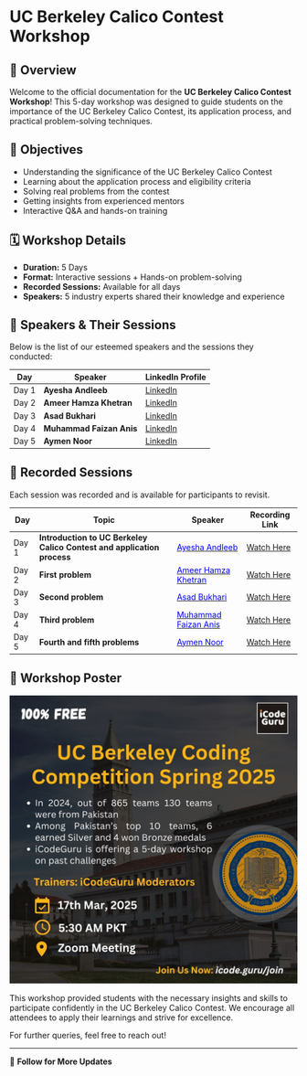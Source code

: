 # UC Berkeley Calico Contest Workshop

## 📌 Overview
Welcome to the official documentation for the **UC Berkeley Calico Contest Workshop**! This 5-day workshop was designed to guide students on the importance of the UC Berkeley Calico Contest, its application process, and practical problem-solving techniques.

## 🎯 Objectives
- Understanding the significance of the UC Berkeley Calico Contest
- Learning about the application process and eligibility criteria
- Solving real problems from the contest
- Getting insights from experienced mentors
- Interactive Q&A and hands-on training

## 🗓️ Workshop Details
- **Duration:** 5 Days
- **Format:** Interactive sessions + Hands-on problem-solving
- **Recorded Sessions:** Available for all days
- **Speakers:** 5 industry experts shared their knowledge and experience

## 🎤 Speakers & Their Sessions
Below is the list of our esteemed speakers and the sessions they conducted:

| Day  | Speaker                 | LinkedIn Profile |
|------|-------------------------|-----------------|
| Day 1 | **Ayesha Andleeb**       | [LinkedIn](https://www.linkedin.com/in/ayesha-andleeb-262352278/) |
| Day 2 | **Ameer Hamza Khetran**  | [LinkedIn](https://www.linkedin.com/in/ameer-hamza-khetran/) |
| Day 3 | **Asad Bukhari**         | [LinkedIn](https://www.linkedin.com/in/asadbukhari886/) |
| Day 4 | **Muhammad Faizan Anis** | [LinkedIn](https://www.linkedin.com/in/muhammad-faizan-anis/) |
| Day 5 | **Aymen Noor**           | [LinkedIn](https://www.linkedin.com/in/aymen-noor/) |

## 🎥 Recorded Sessions
Each session was recorded and is available for participants to revisit.

| Day  | Topic                                  | Speaker | Recording Link |
|------|--------------------------------------|--------------------------|----------------|
| Day 1 | **Introduction to UC Berkeley Calico Contest and application process** | [<span style='color:blue'>Ayesha Andleeb</span>](https://www.linkedin.com/in/ayesha-andleeb-262352278/) | [Watch Here](https://www.facebook.com/share/v/15rYfTzCyw/?mibextid=oFDknk) |
| Day 2 | **First problem** | [<span style='color:blue'>Ameer Hamza Khetran</span>](https://www.linkedin.com/in/ameer-hamza-khetran/) | [Watch Here](https://web.facebook.com/iCodeguru/videos/629379723067923) |
| Day 3 | **Second problem** | [<span style='color:blue'>Asad Bukhari</span>](https://www.linkedin.com/in/asadbukhari886/) | [Watch Here](https://www.youtube.com/watch?v=4s2yZl9c6eg&t=417s) |
| Day 4 | **Third problem** | [<span style='color:blue'>Muhammad Faizan Anis</span>](https://www.linkedin.com/in/muhammad-faizan-anis/) | [Watch Here](https://www.facebook.com/iCodeguru/videos/617167374638667) |
| Day 5 | **Fourth and fifth problems** | [<span style='color:blue'>Aymen Noor</span>](https://www.linkedin.com/in/aymen-noor/) | [Watch Here](https://www.facebook.com/iCodeguru/videos/689020396810848) |

## 📢 Workshop Poster
![Workshop Poster](https://github.com/AsadBukhari886/UC-Berkeley-CALICO-Contest-Guide/blob/main/workshop_poster.jpeg)

This workshop provided students with the necessary insights and skills to participate confidently in the UC Berkeley Calico Contest. We encourage all attendees to apply their learnings and strive for excellence.

For further queries, feel free to reach out!

---
📌 **Follow for More Updates**

